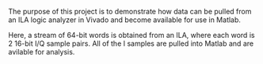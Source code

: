 The purpose of this project is to demonstrate how data can be pulled from an ILA logic analyzer in Vivado and become available for use in Matlab.

Here, a stream of 64-bit words is obtained from an ILA, where each word is 2 16-bit I/Q sample pairs. All of the I samples are pulled into Matlab and are avilable for analysis.